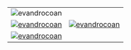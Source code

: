 <table style="width:100%; border: none;" cellspacing="0" cellpadding="0" border="0">
  <tr>
    <td><img src="https://komarev.com/ghpvc/?username=evandrocoan" alt="evandrocoan" /></td>
    <td rowspan="3"><a href="https://github.com/evandrocoan?tab=repositories"><img src="https://github-readme-stats.vercel.app/api/top-langs/?username=evandrocoan&count_private=true&show_icons=true&langs_count=10&exclude_repo=MultiModServer" alt="evandrocoan" /></a></td>
  </tr>
  <tr>
    <td><a href="https://github.com/search?q=user%3Aevandrocoan+user%3Aevandrocoan"><img src="https://github-readme-stats.vercel.app/api?username=evandrocoan&count_private=true&show_icons=true&include_all_commits=true&card_width=400px" alt="evandrocoan" /></a></td>
  </tr>
  <tr>
    <td><a href="https://stackoverflow.com/users/4934640/user"><img src="https://so-stats-kurt-liao.vercel.app/api?user=4934640&theme=azure" alt="evandrocoan" /></a></td>
  </tr>
</table>
